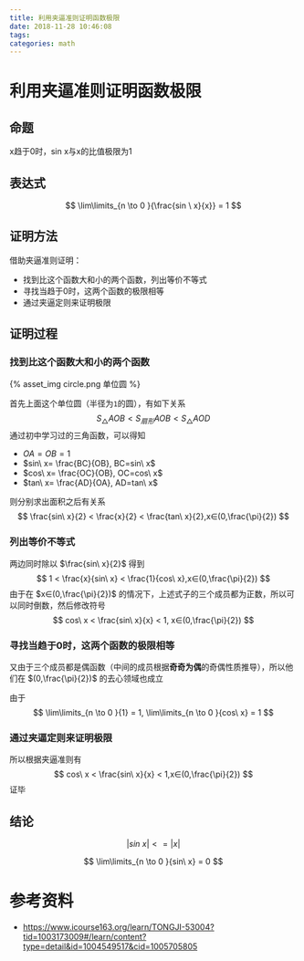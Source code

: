 ```yaml
---
title: 利用夹逼准则证明函数极限
date: 2018-11-28 10:46:08
tags:
categories: math
---
```


# 利用夹逼准则证明函数极限

## 命题

x趋于0时，sin x与x的比值极限为1

## 表达式

$$
\lim\limits_{n \to 0 }{\frac{sin \ x}{x}} = 1
$$

## 证明方法

借助夹逼准则证明：

- 找到比这个函数大和小的两个函数，列出等价不等式
- 寻找当趋于0时，这两个函数的极限相等
- 通过夹逼定则来证明极限

## 证明过程

### 找到比这个函数大和小的两个函数

{% asset_img circle.png 单位圆 %}

首先上面这个单位圆（半径为`1`的圆），有如下关系
$$
S_\bigtriangleup AOB < S_{扇形} AOB < S_\bigtriangleup AOD
$$
通过初中学习过的三角函数，可以得知

- $OA=OB=1$
- $sin\ x= \frac{BC}{OB}, BC=sin\ x$
- $cos\ x= \frac{OC}{OB}, OC=cos\ x$
- $tan\ x= \frac{AD}{OA}, AD=tan\ x$

则分别求出面积之后有关系
$$
\frac{sin\ x}{2} < \frac{x}{2} < \frac{tan\ x}{2},x∈(0,\frac{\pi}{2})
$$

### 列出等价不等式

两边同时除以 $\frac{sin\ x}{2}$ 得到
$$
1 < \frac{x}{sin\ x} < \frac{1}{cos\ x},x∈(0,\frac{\pi}{2})
$$
由于在 $x∈(0,\frac{\pi}{2})$ 的情况下，上述式子的三个成员都为正数，所以可以同时倒数，然后修改符号
$$
cos\ x < \frac{sin\ x}{x} < 1, x∈(0,\frac{\pi}{2})
$$

### 寻找当趋于0时，这两个函数的极限相等

又由于三个成员都是偶函数（中间的成员根据**奇奇为偶**的奇偶性质推导），所以他们在 $(0,\frac{\pi}{2})$ 的去心领域也成立 

由于
$$
\lim\limits_{n \to 0 }{1} = 1, \lim\limits_{n \to 0 }{cos\ x} = 1
$$

### 通过夹逼定则来证明极限

所以根据夹逼准则有
$$
cos\ x < \frac{sin\ x}{x} < 1,x∈(0,\frac{\pi}{2})
$$
证毕

## 结论

$$
|sin\ x|<=|x|
$$

$$
\lim\limits_{n \to 0 }{sin\ x} = 0
$$



# 参考资料

- https://www.icourse163.org/learn/TONGJI-53004?tid=1003173009#/learn/content?type=detail&id=1004549517&cid=1005705805